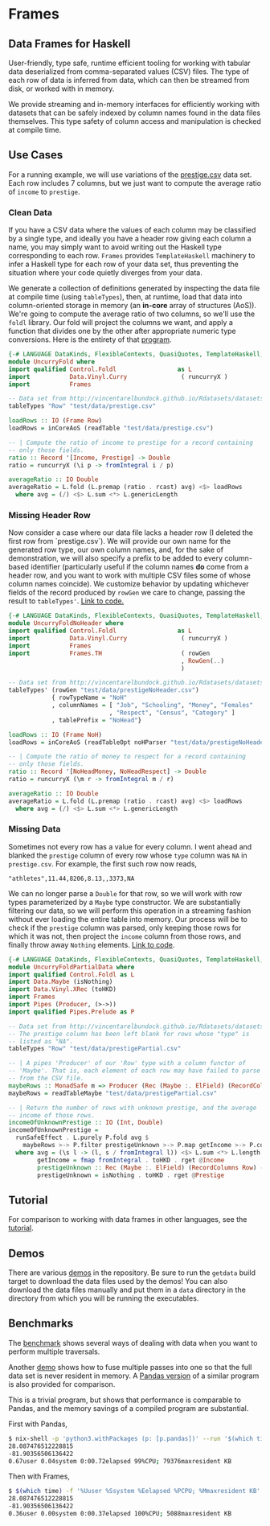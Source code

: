 # Frames


## Data Frames for Haskell

User-friendly, type safe, runtime efficient tooling for working with tabular data deserialized from comma-separated values (CSV) files. The type of each row of data is inferred from data, which can then be streamed from disk, or worked with in memory.

We provide streaming and in-memory interfaces for efficiently working with datasets that can be safely indexed by column names found in the data files themselves. This type safety of column access and manipulation is checked at compile time.


## Use Cases

For a running example, we will use variations of the [prestige.csv](http://vincentarelbundock.github.io/Rdatasets/datasets.html) data set. Each row includes 7 columns, but we just want to compute the average ratio of `income` to `prestige`.


### Clean Data

If you have a CSV data where the values of each column may be classified by a single type, and ideally you have a header row giving each column a name, you may simply want to avoid writing out the Haskell type corresponding to each row. `Frames` provides `TemplateHaskell` machinery to infer a Haskell type for each row of your data set, thus preventing the situation where your code quietly diverges from your data.

We generate a collection of definitions generated by inspecting the data file at compile time (using `tableTypes`), then, at runtime, load that data into column-oriented storage in memory (an **in-core** array of structures (AoS)). We're going to compute the average ratio of two columns, so we'll use the `foldl` library. Our fold will project the columns we want, and apply a function that divides one by the other after appropriate numeric type conversions. Here is the entirety of that [program](https://github.com/acowley/Frames/tree/master/test/UncurryFold.hs).

```haskell
{-# LANGUAGE DataKinds, FlexibleContexts, QuasiQuotes, TemplateHaskell, TypeApplications #-}
module UncurryFold where
import qualified Control.Foldl                 as L
import           Data.Vinyl.Curry               ( runcurryX )
import           Frames

-- Data set from http://vincentarelbundock.github.io/Rdatasets/datasets.html
tableTypes "Row" "test/data/prestige.csv"

loadRows :: IO (Frame Row)
loadRows = inCoreAoS (readTable "test/data/prestige.csv")

-- | Compute the ratio of income to prestige for a record containing
-- only those fields.
ratio :: Record '[Income, Prestige] -> Double
ratio = runcurryX (\i p -> fromIntegral i / p)

averageRatio :: IO Double
averageRatio = L.fold (L.premap (ratio . rcast) avg) <$> loadRows
  where avg = (/) <$> L.sum <*> L.genericLength
```


### Missing Header Row

Now consider a case where our data file lacks a header row (I deleted the first row from \`prestige.csv\`). We will provide our own name for the generated row type, our own column names, and, for the sake of demonstration, we will also specify a prefix to be added to every column-based identifier (particularly useful if the column names **do** come from a header row, and you want to work with multiple CSV files some of whose column names coincide). We customize behavior by updating whichever fields of the record produced by `rowGen` we care to change, passing the result to `tableTypes'`. [Link to code.](https://github.com/acowley/Frames/tree/master/test/UncurryFoldNoHeader.hs)

```haskell
{-# LANGUAGE DataKinds, FlexibleContexts, QuasiQuotes, TemplateHaskell, TypeApplications #-}
module UncurryFoldNoHeader where
import qualified Control.Foldl                 as L
import           Data.Vinyl.Curry               ( runcurryX )
import           Frames
import           Frames.TH                      ( rowGen
                                                , RowGen(..)
                                                )

-- Data set from http://vincentarelbundock.github.io/Rdatasets/datasets.html
tableTypes' (rowGen "test/data/prestigeNoHeader.csv")
            { rowTypeName = "NoH"
            , columnNames = [ "Job", "Schooling", "Money", "Females"
                            , "Respect", "Census", "Category" ]
            , tablePrefix = "NoHead"}

loadRows :: IO (Frame NoH)
loadRows = inCoreAoS (readTableOpt noHParser "test/data/prestigeNoHeader.csv")

-- | Compute the ratio of money to respect for a record containing
-- only those fields.
ratio :: Record '[NoHeadMoney, NoHeadRespect] -> Double
ratio = runcurryX (\m r -> fromIntegral m / r)

averageRatio :: IO Double
averageRatio = L.fold (L.premap (ratio . rcast) avg) <$> loadRows
  where avg = (/) <$> L.sum <*> L.genericLength
```


### Missing Data

Sometimes not every row has a value for every column. I went ahead and blanked the `prestige` column of every row whose `type` column was `NA` in `prestige.csv`. For example, the first such row now reads,

    "athletes",11.44,8206,8.13,,3373,NA

We can no longer parse a `Double` for that row, so we will work with row types parameterized by a `Maybe` type constructor. We are substantially filtering our data, so we will perform this operation in a streaming fashion without ever loading the entire table into memory. Our process will be to check if the `prestige` column was parsed, only keeping those rows for which it was not, then project the `income` column from those rows, and finally throw away `Nothing` elements. [Link to code](https://github.com/acowley/Frames/tree/master/test/UncurryFoldPartialData.hs).

```haskell
{-# LANGUAGE DataKinds, FlexibleContexts, QuasiQuotes, TemplateHaskell, TypeApplications, TypeOperators #-}
module UncurryFoldPartialData where
import qualified Control.Foldl as L
import Data.Maybe (isNothing)
import Data.Vinyl.XRec (toHKD)
import Frames
import Pipes (Producer, (>->))
import qualified Pipes.Prelude as P

-- Data set from http://vincentarelbundock.github.io/Rdatasets/datasets.html
-- The prestige column has been left blank for rows whose "type" is
-- listed as "NA".
tableTypes "Row" "test/data/prestigePartial.csv"

-- | A pipes 'Producer' of our 'Row' type with a column functor of
-- 'Maybe'. That is, each element of each row may have failed to parse
-- from the CSV file.
maybeRows :: MonadSafe m => Producer (Rec (Maybe :. ElField) (RecordColumns Row)) m ()
maybeRows = readTableMaybe "test/data/prestigePartial.csv"

-- | Return the number of rows with unknown prestige, and the average
-- income of those rows.
incomeOfUnknownPrestige :: IO (Int, Double)
incomeOfUnknownPrestige =
  runSafeEffect . L.purely P.fold avg $
    maybeRows >-> P.filter prestigeUnknown >-> P.map getIncome >-> P.concat
  where avg = (\s l -> (l, s / fromIntegral l)) <$> L.sum <*> L.length
        getIncome = fmap fromIntegral . toHKD . rget @Income
        prestigeUnknown :: Rec (Maybe :. ElField) (RecordColumns Row) -> Bool
        prestigeUnknown = isNothing . toHKD . rget @Prestige
```


## Tutorial

For comparison to working with data frames in other languages, see the [tutorial](http://acowley.github.io/Frames/).


## Demos

There are various [demos](https://github.com/acowley/Frames/tree/master/demo) in the repository. Be sure to run the `getdata` build target to download the data files used by the demos! You can also download the data files manually and put them in a `data` directory in the directory from which you will be running the executables.


## Benchmarks

The [benchmark](https://github.com/acowley/Frames/tree/master/benchmarks/InsuranceBench.hs) shows several ways of dealing with data when you want to perform multiple traversals.

Another [demo](https://github.com/acowley/Frames/tree/master/benchmarks/BenchDemo.hs) shows how to fuse multiple passes into one so that the full data set is never resident in memory. A [Pandas version](https://github.com/acowley/Frames/tree/master/benchmarks/panda.py) of a similar program is also provided for comparison.

This is a trivial program, but shows that performance is comparable to Pandas, and the memory savings of a compiled program are substantial.

First with Pandas,

```bash
$ nix-shell -p 'python3.withPackages (p: [p.pandas])' --run '$(which time) -f "%Uuser %Ssystem %Eelapsed %PCPU; %Mmaxresident KB" python benchmarks/panda.py'
28.087476512228815
-81.90356506136422
0.67user 0.04system 0:00.72elapsed 99%CPU; 79376maxresident KB
```

Then with Frames,

```bash
$ $(which time) -f '%Uuser %Ssystem %Eelapsed %PCPU; %Mmaxresident KB' dist-newstyle/build/x86_64-linux/ghc-8.10.4/Frames-0.7.2/x/benchdemo/build/benchdemo/benchdemo
28.087476512228815
-81.90356506136422
0.36user 0.00system 0:00.37elapsed 100%CPU; 5088maxresident KB
```
